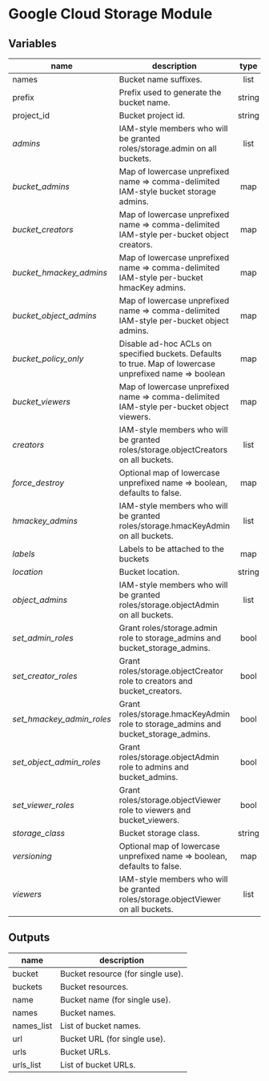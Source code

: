 # Google Cloud Storage Module

## Variables

| name | description | type | required |
|---|---|:---: |:---:|
| names | Bucket name suffixes. | list | ✓
| prefix | Prefix used to generate the bucket name. | string | ✓
| project_id | Bucket project id. | string | ✓
| *admins* | IAM-style members who will be granted roles/storage.admin on all buckets. | list | 
| *bucket_admins* | Map of lowercase unprefixed name => comma-delimited IAM-style bucket storage admins. | map | 
| *bucket_creators* | Map of lowercase unprefixed name => comma-delimited IAM-style per-bucket object creators. | map | 
| *bucket_hmackey_admins* | Map of lowercase unprefixed name => comma-delimited IAM-style per-bucket hmacKey admins. | map | 
| *bucket_object_admins* | Map of lowercase unprefixed name => comma-delimited IAM-style per-bucket object admins. | map | 
| *bucket_policy_only* | Disable ad-hoc ACLs on specified buckets. Defaults to true. Map of lowercase unprefixed name => boolean | map | 
| *bucket_viewers* | Map of lowercase unprefixed name => comma-delimited IAM-style per-bucket object viewers. | map | 
| *creators* | IAM-style members who will be granted roles/storage.objectCreators on all buckets. | list | 
| *force_destroy* | Optional map of lowercase unprefixed name => boolean, defaults to false. | map | 
| *hmackey_admins* | IAM-style members who will be granted roles/storage.hmacKeyAdmin on all buckets. | list | 
| *labels* | Labels to be attached to the buckets | map | 
| *location* | Bucket location. | string | 
| *object_admins* | IAM-style members who will be granted roles/storage.objectAdmin on all buckets. | list | 
| *set_admin_roles* | Grant roles/storage.admin role to storage_admins and bucket_storage_admins. | bool | 
| *set_creator_roles* | Grant roles/storage.objectCreator role to creators and bucket_creators. | bool | 
| *set_hmackey_admin_roles* | Grant roles/storage.hmacKeyAdmin role to storage_admins and bucket_storage_admins. | bool | 
| *set_object_admin_roles* | Grant roles/storage.objectAdmin role to admins and bucket_admins. | bool | 
| *set_viewer_roles* | Grant roles/storage.objectViewer role to viewers and bucket_viewers. | bool | 
| *storage_class* | Bucket storage class. | string | 
| *versioning* | Optional map of lowercase unprefixed name => boolean, defaults to false. | map | 
| *viewers* | IAM-style members who will be granted roles/storage.objectViewer on all buckets. | list | 

## Outputs

| name | description |
|---|---|
| bucket | Bucket resource (for single use). |
| buckets | Bucket resources. |
| name | Bucket name (for single use). |
| names | Bucket names. |
| names_list | List of bucket names. |
| url | Bucket URL (for single use). |
| urls | Bucket URLs. |
| urls_list | List of bucket URLs. |
